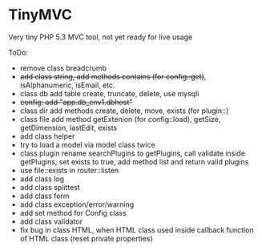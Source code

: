 TinyMVC
=======

Very tiny PHP 5.3 MVC tool, not yet ready for live usage

ToDo:
- remove class breadcrumb
- ~~add class string, add methods contains (for config::get)~~, isAlphanumeric, isEmail, etc.
- class db add table create, truncate, delete, use mysqli
- ~~config: add "app.db_env1.dbhost"~~
- class dir add methods create, delete, move, exists (for plugin::)
- class file add method getExtenion (for config::load), getSize, getDimension, lastEdit, exists
- add class helper
- try to load a model via model class twice
- class plugin rename searchPlugins to getPlugins, call validate inside getPlugins, set exists to true, add method list and return valid plugins
- use file::exists in router::listen
- add class log
- add class splittest
- add class form
- add class exception/error/warning
- add set method for Config class
- add class validator
- fix bug in class HTML, when HTML class used inside callback function of HTML class (reset private properties)
